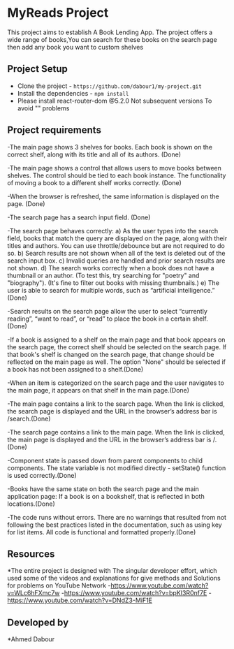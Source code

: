 # MyReads Project
This project aims to establish A Book Lending App.
The project offers a wide range of books,You can search for these books on the search page then add any book you want to custom shelves

## Project Setup

- Clone the project - `https://github.com/dabour1/my-project.git`
- Install the dependencies - `npm install`
- Please install react-router-dom @5.2.0 Not subsequent versions To avoid "<switch/>" problems  


## Project requirements
-The main page shows 3 shelves for books. Each book is shown on the correct shelf, along with its title and all of its authors. (Done)

-The main page shows a control that allows users to move books between shelves. The control should be tied to each book instance. The functionality of moving a book to a different shelf works correctly. (Done)

-When the browser is refreshed, the same information is displayed on the page. (Done)

-The search page has a search input field. (Done)

-The search page behaves correctly:
a) As the user types into the search field, books that match the query are displayed on the page, along with their titles and authors. You can use throttle/debounce but are not required to do so.
b) Search results are not shown when all of the text is deleted out of the search input box.
c) Invalid queries are handled and prior search results are not shown.
d) The search works correctly when a book does not have a thumbnail or an author. (To test this, try searching for "poetry" and "biography"). (It's fine to filter out books with missing thumbnails.)
e) The user is able to search for multiple words, such as “artificial intelligence.” (Done)

-Search results on the search page allow the user to select “currently reading”, “want to read”, or “read” to place the book in a certain shelf.(Done)

-If a book is assigned to a shelf on the main page and that book appears on the search page, the correct shelf should be selected on the search page. If that book's shelf is changed on the search page, that change should be reflected on the main page as well. The option "None" should be selected if a book has not been assigned to a shelf.(Done)

-When an item is categorized on the search page and the user navigates to the main page, it appears on that shelf in the main page.(Done)

-The main page contains a link to the search page. When the link is clicked, the search page is displayed and the URL in the browser’s address bar is /search.(Done)

-The search page contains a link to the main page. When the link is clicked, the main page is displayed and the URL in the browser’s address bar is /.(Done)

-Component state is passed down from parent components to child components. The state variable is not modified directly - setState() function is used correctly.(Done)

-Books have the same state on both the search page and the main application page: If a book is on a bookshelf, that is reflected in both locations.(Done)

-The code runs without errors. There are no warnings that resulted from not following the best practices listed in the documentation, such as using key for list items. All code is functional and formatted properly.(Done)

## Resources
*The entire project is designed with The singular developer effort, which used some of the videos and explanations for give methods  and Solutions for problems on YouTube Network
-https://www.youtube.com/watch?v=WLc6hFXmc7w
-https://www.youtube.com/watch?v=bpKI3R0nf7E
-https://www.youtube.com/watch?v=DNdZ3-MiF1E

## Developed by 
*Ahmed Dabour

